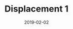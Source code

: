 ---
date: "2019-02-02"
title: "Displacement 1"
image: "gradually_messed_up_lines_2019221211.png"
alt: "Displ 1"
color: ""
link1: "images/gradually_messed_up_lines_2019221211.png"
link2: ""
---
